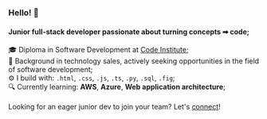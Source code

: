 ### Hello! 👋

#### Junior full-stack developer passionate about turning concepts ➡ code;

🎓 Diploma in Software Development at [Code Institute](https://codeinstitute.net/);<br>
🏢 Background in technology sales, actively seeking opportunities in the field of software development;<br>
⚙️ I build with: `.html`, `.css`, `.js`, `.ts`, `.py`, `.sql`, `.fig`;<br>
🔍 Currently learning: **AWS**, **Azure**, **Web application architecture**;<br>
 <br>
Looking for an eager junior dev to join your team? Let's [connect](mailto:arland.torres@outlook.com?subject=Hello!)!
